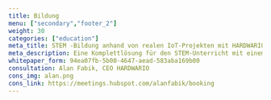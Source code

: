 ```yaml
---
title: Bildung 
menu: ["secondary","footer_2"] 
weight: 30 
categories: ["education"] 
meta_title: STEM -Bildung anhand von realen IoT-Projekten mit HARDWARIO TOWER 
meta_description: Eine Komplettlösung für den STEM-Unterricht mit einem auf Forschung basierenden pädagogischen Rahmen, dessen Attraktivität auf der Arbeit mit realen IoT-Projekten beruht. 
whitepaper_form: 94ea07fb-5b00-4647-aead-583aba169b00 
consultation: Alan Fabik, CEO HARDWARIO 
cons_img: alan.png 
cons_link: https://meetings.hubspot.com/alanfabik/booking
---
```

